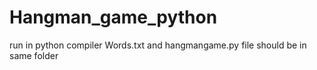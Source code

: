 # Hangman_game_python
run in python compiler
Words.txt and hangmangame.py file should be in same folder 
